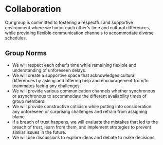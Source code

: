 # Collaboration

Our group is committed to fostering a respectful and supportive environment where we honor each other's time and cultural differences, while providing flexible communication channels to accommodate diverse schedules.

## Group Norms

- We will respect each other's time while remaining flexible and understanding of unforeseen delays.
- We will create a supportive space that acknowledges cultural differences by asking and offering help and encouragement from/to teammates facing any challenges
- We will provide various communication channels whether synchronous or asynchronous to accommodate the different availability times of group members.
- We will provide constructive criticism while putting into consideration any unforeseen or surprising challenges and refrain from assigning blame.
- If a breach of trust happens, we will evaluate the mistakes that led to the breach of trust, learn from them, and implement strategies to prevent similar issues in the future.
- We will use discussions to explore ideas and debate to make decisions.

 

